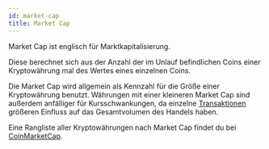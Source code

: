 ```yaml
---
id: market-cap
title: Market Cap
---
```


Market Cap ist englisch für Marktkapitalisierung.

Diese berechnet sich aus der Anzahl der im Unlauf befindlichen Coins einer Kryptowährung mal des Wertes eines einzelnen Coins.

Die Market Cap wird allgemein als Kennzahl für die Größe einer Kryptowährung benutzt. Währungen mit einer kleineren Market Cap sind außerdem anfälliger für Kursschwankungen, da einzelne [Transaktionen](../t/transaktion) größeren Einfluss auf das Gesamtvolumen des Handels haben.

Eine Rangliste aller Kryptowährungen nach Market Cap findet du bei [CoinMarketCap](https://coinmarketcap.com).
